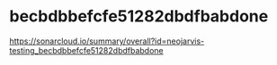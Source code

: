 # becbdbbefcfe51282dbdfbabdone
https://sonarcloud.io/summary/overall?id=neojarvis-testing_becbdbbefcfe51282dbdfbabdone
